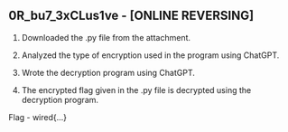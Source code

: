 ## 0R_bu7_3xCLus1ve - [ONLINE REVERSING]

1. Downloaded the .py file from the attachment.

2. Analyzed the type of encryption used in the program using ChatGPT.

3. Wrote the decryption program using ChatGPT.

4. The encrypted flag given in the .py file is decrypted using the decryption program.

Flag - wired{...}
